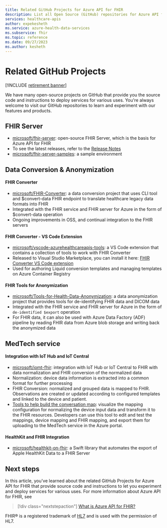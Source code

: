 ```yaml
---
title: Related GitHub Projects for Azure API for FHIR
description: List all Open Source (GitHub) repositories for Azure API for FHIR.
services: healthcare-apis
author: expekesheth
ms.service: azure-health-data-services
ms.subservice: fhir
ms.topic: reference
ms.date: 09/27/2023
ms.author: kesheth
---
```


# Related GitHub Projects

[!INCLUDE [retirement banner](../includes/healthcare-apis-azure-api-fhir-retirement.md)]

We have many open-source projects on GitHub that provide you the source code and instructions to deploy services for various uses. You're always welcome to visit our GitHub repositories to learn and experiment with our features and products. 

## FHIR Server

* [microsoft/fhir-server](https://github.com/microsoft/fhir-server/): open-source FHIR Server,  which is the basis for Azure API for FHIR
* To see the latest releases, refer to the [Release Notes](https://github.com/microsoft/fhir-server/releases)
* [microsoft/fhir-server-samples](https://github.com/microsoft/fhir-server-samples): a sample environment

## Data Conversion & Anonymization

#### FHIR Converter

* [microsoft/FHIR-Converter](https://github.com/microsoft/FHIR-Converter): a data conversion project that uses CLI tool and $convert-data FHIR endpoint to translate healthcare legacy data formats into FHIR
* Integrated with the FHIR service and FHIR server for Azure in the form of $convert-data operation
* Ongoing improvements in OSS, and continual integration to the FHIR servers
 
#### FHIR Converter - VS Code Extension

* [microsoft/vscode-azurehealthcareapis-tools](https://github.com/microsoft/vscode-azurehealthcareapis-tools): a VS Code extension that contains a collection of tools to work with FHIR Converter
* Released to Visual Studio Marketplace, you can install it here: [FHIR Converter VS Code extension](https://marketplace.visualstudio.com/items?itemName=ms-azuretools.vscode-health-fhir-converter)
* Used for authoring Liquid conversion templates and managing templates on Azure Container Registry

#### FHIR Tools for Anonymization

* [microsoft/Tools-for-Health-Data-Anonymization](https://github.com/microsoft/Tools-for-Health-Data-Anonymization): a data anonymization project that provides tools for de-identifying FHIR data and DICOM data
* Integrated with the FHIR service and FHIR server for Azure in the form of `de-identified $export` operation
* For FHIR data, it can also be used with Azure Data Factory (ADF) pipeline by reading FHIR data from Azure blob storage and writing back the anonymized data

## MedTech service

#### Integration with IoT Hub and IoT Central

* [microsoft/iomt-fhir](https://github.com/microsoft/iomt-fhir): integration with IoT Hub or IoT Central to FHIR with data normalization and FHIR conversion of the normalized data
* Normalization: device data information is extracted into a common format for further processing
* FHIR Conversion: normalized and grouped data is mapped to FHIR. Observations are created or updated according to configured templates and linked to the device and patient.
* [Tools to help build the conversation map](https://github.com/microsoft/iomt-fhir/tree/master/tools/data-mapper): visualize the mapping configuration for normalizing the device input data and transform it to the FHIR resources. Developers can use this tool to edit and test the mappings, device mapping and FHIR mapping, and export them for uploading to the MedTech service in the Azure portal.

#### HealthKit and FHIR Integration

* [microsoft/healthkit-on-fhir](https://github.com/microsoft/healthkit-on-fhir): a Swift library that automates the export of Apple HealthKit Data to a FHIR Server

 ## Next steps

In this article, you've learned about the related GitHub Projects for Azure API for FHIR that provide source code and instructions to let you experiment and deploy services for various uses. For more information about Azure API for FHIR, see
 
>[!div class="nextstepaction"]
>[What is Azure API for FHIR?](overview.md)

FHIR&#174; is a registered trademark of [HL7](https://hl7.org/fhir/) and is used with the permission of HL7.